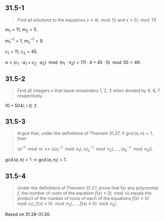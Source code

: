 ## 31.5-1

> Find all solutions to the equations $x \equiv 4 (\mod 5)$ and $x \equiv 5 (\mod 11)$.

$m_1 = 11$, $m_2 = 5$.

$m_1^{-1} = 1$, $m_2^{-1} = 9$.

$c_1 = 11$, $c_2 = 45$.

$a = (c_1 \cdot a_1 + c_2 \cdot a_2) \mod (n_1 \cdot n_2) = (11 \cdot 4 + 45 \cdot 5) \mod 55 = 49$.

## 31.5-2

> Find all integers $x$ that leave remainders $1$, $2$, $3$ when divided by $9$, $8$, $7$ respectively.

$10 + 504i$, $i \in \mathbb Z$.

## 31.5-3

> Argue that, under the definitions of Theorem 31.27, if $\gcd(a, n) = 1$, then
> 
>  $(a^{-1} \mod n) \leftrightarrow ((a_1^{-1} \mod n_1), (a_2^{-1} \mod n_2), \ldots, (a_k^{-1} \mod n_k))$.

$\gcd(a, n) = 1 \rightarrow \gcd(a, n_i) = 1$.

## 31.5-4

> Under the definitions of Theorem 31.27, prove that for any polynomial $f$, the number of roots of the equation $f(x) \equiv 0 (\mod n)$ equals the product of the number of roots of each of the equations $f(x) \equiv 0 (\mod n_1), f(x) \equiv 0 (\mod n_2), \ldots, f(x) \equiv 0 (\mod n_k)$.

Based on 31.28–31.30.
